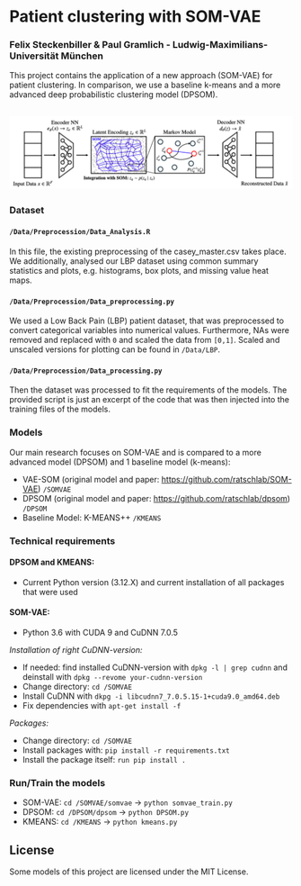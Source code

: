 
# Patient clustering with SOM-VAE
### Felix Steckenbiller & Paul Gramlich - Ludwig-Maximilians-Universität München

This project contains the application of a new approach (SOM-VAE) for patient clustering. In comparison, we use a baseline k-means and a more advanced deep probabilistic clustering model (DPSOM).

![SOM VAE](SOM-VAE/figures/SOM_VAE2.png)
---

### Dataset 

#### `/Data/Preprocession/Data_Analysis.R`
In this file, the existing preprocessing of the casey_master.csv takes place. We additionally, analysed our LBP dataset using common summary statistics and plots, e.g. histograms, box plots, and missing value heat maps.

#### `/Data/Preprocession/Data_preprocessing.py`
We used a Low Back Pain (LBP) patient dataset, that was preprocessed to convert categorical variables into numerical values. 
Furthermore, NAs were removed and replaced with `0` and scaled the data from `[0,1]`.
Scaled and unscaled versions for plotting can be found in `/Data/LBP`.

#### `/Data/Preprocession/Data_processing.py`
Then the dataset was processed to fit the requirements of the models. 
The provided script is just an excerpt of the code that was then injected into the training files of the models.

### Models
Our main research focuses on SOM-VAE and is compared to a more advanced model (DPSOM) and 1 baseline model (k-means): 
* VAE-SOM (original model and paper: https://github.com/ratschlab/SOM-VAE) `/SOMVAE`
* DPSOM (original model and paper: https://github.com/ratschlab/dpsom) `/DPSOM`
* Baseline Model: K-MEANS++ `/KMEANS`

### Technical requirements
#### **DPSOM and KMEANS**: 
* Current Python version (3.12.X) and current installation of all packages that were used

#### **SOM-VAE**: 
* Python 3.6 with CUDA 9 and CuDNN 7.0.5 

*Installation of right CuDNN-version:*
* If needed: find installed CuDNN-version with `dpkg -l | grep cudnn` and deinstall with `dpkg --revome your-cudnn-version`
* Change directory: `cd /SOMVAE`
* Install CuDNN with `dkpg -i libcudnn7_7.0.5.15-1+cuda9.0_amd64.deb`
* Fix dependencies with `apt-get install -f`
  
*Packages:*
* Change directory: `cd /SOMVAE`
* Install packages with: `pip install -r requirements.txt`
* Install the package itself: `run pip install .`

### Run/Train the models
* SOM-VAE: `cd /SOMVAE/somvae` -> `python somvae_train.py`
* DPSOM: `cd /DPSOM/dpsom` -> `python DPSOM.py`
* KMEANS: `cd /KMEANS` -> `python kmeans.py`

## License
Some models of this project are licensed under the MIT License.
